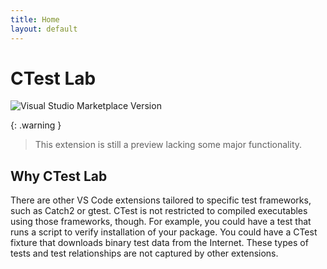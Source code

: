 ```yaml
---
title: Home
layout: default
---
```


<!-- Jekyll and Github Pages process this file into a website. Markdown lint -->
<!-- incorrectly claims the document has multiple top-level headings. I      -->
<!-- assume it confuses the Jekyll configuration above for a heading.        -->
<!-- markdownlint-disable MD025 -->
# CTest Lab

![Visual Studio Marketplace Version](https://img.shields.io/visual-studio-marketplace/v/brobeson.ctest-lab?label=Current%20Version)

{: .warning }
> This extension is still a preview lacking some major functionality.

## Why CTest Lab

There are other VS Code extensions tailored to specific test frameworks, such as
Catch2 or gtest. CTest is not restricted to compiled executables using those
frameworks, though. For example, you could have a test that runs a script to
verify installation of your package. You could have a CTest fixture that
downloads binary test data from the Internet. These types of tests and test
relationships are not captured by other extensions.
